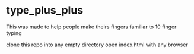 # type_plus_plus
This was made to help people make theirs fingers familiar to 10 finger typing 

clone  this repo into any empty directory
open index.html with any browser
